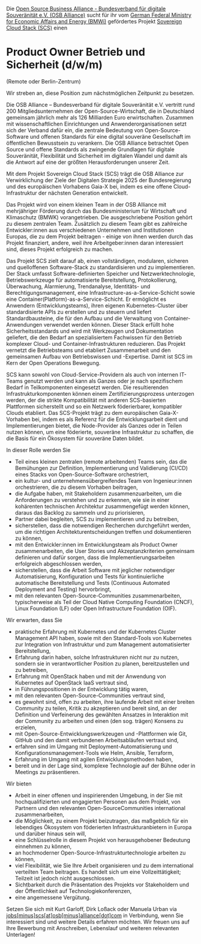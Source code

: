 Die [Open Source Business Alliance -
Bundesverband für digitale Souveränität
e.V. (OSB Alliance)](https://osb-alliance.de/) sucht für ihr vom [German Federal Ministry for Economic Affairs
and Energy (BMWi)](https://bmwi.de/) gefördertes Projekt [Sovereign Cloud Stack (SCS)](https://scs.community/) einen
# Product Owner Betrieb und Sicherheit (d/w/m)
(Remote oder Berlin-Zentrum)

Wir streben an, diese Position zum nächstmöglichen Zeitpunkt zu besetzen.

Die OSB Alliance – Bundesverband für digitale Souveränität e.V. vertritt rund
200 Mitgliedsunternehmen der Open-Source-Wirtschaft, die in Deutschland
gemeinsam jährlich mehr als 126 Milliarden Euro erwirtschaften. Zusammen mit
wissenschaftlichen Einrichtungen und Anwenderorganisationen setzt sich der
Verband dafür ein, die zentrale Bedeutung von Open-Source-Software und
offenen Standards für eine digital souveräne Gesellschaft im öffentlichen
Bewusstsein zu verankern. Die OSB Alliance betrachtet Open Source und offene
Standards als zwingende Grundlagen für digitale Souveränität, Flexibilität und
Sicherheit im digitalen Wandel und damit als die Antwort auf eine der größten
Herausforderungen unserer Zeit.

Mit dem Projekt Sovereign Cloud Stack (SCS) trägt die OSB Alliance zur
Verwirklichung der Ziele der Digitalen Strategie 2025 der Bundesregierung und
des europäischen Vorhabens Gaia-X bei, indem es eine offene Cloud-Infrastruktur
der nächsten Generation entwickelt.

Das Projekt wird von einem kleinen Team in der OSB Alliance mit mehrjähriger
Förderung durch das Bundesministerium für Wirtschaft und Klimaschutz (BMWK)
vorangetrieben. Die ausgeschriebene Position gehört zu diesem zentralen Team.
Zusätzlich zu diesem Team gibt es zahlreiche Entwickler:innen aus verschiedenen
Unternehmen und Institutionen Europas, die zu dem Projekt beitragen - einige
von ihnen werden durch das Projekt finanziert, andere, weil ihre
Arbeitgeber:innen daran interessiert sind, dieses Projekt erfolgreich zu
machen.

Das Projekt SCS zielt darauf ab, einen vollständigen, modularen, sicheren und
quelloffenen Software-Stack zu standardisieren und zu implementieren. Der Stack
umfasst Software-definierten Speicher und Netzwerktechnologie,
Betriebswerkzeuge für automatisierte Bereitstellung, Protokollierung,
Überwachung, Alarmierung, Trendanalyse, Identitäts- und Berechtigungsmanagement,
eine Infrastructure-as-a-Service-Schicht sowie eine
Container(Platform)-as-a-Service-Schicht. Er ermöglicht es Anwendern
(Entwicklungsteams), ihren eigenen Kubernetes-Cluster über standardisierte APIs
zu erstellen und zu steuern und liefert Standardbausteine, die für den Aufbau
und die Verwaltung von Container-Anwendungen verwendet werden können. Dieser
Stack erfüllt hohe Sicherheitsstandards und wird mit Werkzeugen und
Dokumentation geliefert, die den Bedarf an spezialisiertem Fachwissen für den
Betrieb komplexer Cloud- und Container-Infrastrukturen reduzieren. Das Projekt
vernetzt die Betriebsteams und etabliert Zusammenarbeit und den gemeinsamen
Aufbau von Betriebswissen und -Expertise. Damit ist SCS im Kern der Open
Operations Bewegung.

SCS kann sowohl von Cloud-Service-Providern als auch von internen IT-Teams genutzt
werden und kann als Ganzes oder je nach spezifischem Bedarf in
Teilkomponenten eingesetzt werden. Die resultierenden Infrastrukturkomponenten
können einem Zertifizierungsprozess unterzogen werden, der die strikte
Kompatibilität mit anderen SCS-basierten Plattformen sicherstellt und so ein
Netzwerk föderierbarer, kompatibler Clouds etabliert. Das SCS-Projekt trägt zu
dem europäischen Gaia-X-Vorhaben bei, indem es als Referenz für die
Entwicklungsarbeit dient und Implementierungen bietet, die Node-Provider als
Ganzes oder in Teilen nutzen können, um eine föderierte, souveräne
Infrastruktur zu schaffen, die die Basis für ein Ökosystem für souveräne Daten
bildet.

In dieser Rolle werden Sie

* Teil eines kleinen zentralen (remote arbeitenden) Teams sein, das die Bemühungen
zur Definition, Implementierung und Validierung (CI/CD) eines Stacks von
Open-Source-Software orchestriert,
* ein kultur- und unternehmensübergreifendes Team von Ingenieur:innen
orchestrieren, die zu diesem Vorhaben beitragen,
* die Aufgabe haben, mit Stakeholdern zusammenzuarbeiten, um die Anforderungen
zu verstehen und zu erkennen, wie sie in einer kohärenten technischen
Architektur zusammengefügt werden können, daraus das Backlog zu sammeln und zu
priorisieren,
* Partner dabei begleiten, SCS zu implementieren und zu betreiben,
* sicherstellen, dass die notwendigen Recherchen durchgeführt werden, um die
richtigen Architekturentscheidungen treffen und dokumentieren zu können,
* mit den Entwickler:innen im Entwicklungsteam als Product Owner
zusammenarbeiten, die User Stories und Akzeptanzkriterien gemeinsam definieren
und dafür sorgen, dass die Implementierungsarbeiten erfolgreich abgeschlossen
werden,
* sicherstellen, dass die Arbeit Software mit jeglicher notwendiger
Automatisierung, Konfiguration und Tests für kontinuierliche automatische
Bereitstellung und Tests (Continuous Automated Deployment and Testing)
hervorbringt,
* mit den relevanten Open-Source-Communities zusammenarbeiten, typischerweise
als Teil der Cloud Native Computing Foundation (CNCF), Linux Foundation (LF)
oder Open Infrastructure Foundation (OIF).

Wir erwarten, dass Sie

* praktische Erfahrung mit Kubernetes und der Kubernetes Cluster Management API
haben, sowie mit den Standard-Tools von Kubernetes zur Integration von
Infrastruktur und zum Management automatisierter Bereitstellung,
* Erfahrung darin haben, solche Infrastrukturen nicht nur zu nutzen, sondern
sie in verantwortlicher Position zu planen, bereitzustellen und zu betreiben,
* Erfahrung mit OpenStack haben und mit der Anwendung von Kubernetes auf
OpenStack IaaS vertraut sind,
* in Führungspositionen in der Entwicklung tätig waren,
* mit den relevanten Open-Source-Communities vertraut sind,
* es gewohnt sind, offen zu arbeiten, ihre laufende Arbeit mit einer breiten
Community zu teilen, Kritik zu akzeptieren und bereit sind, an der Definition
und Verfeinerung des gewählten Ansatzes in Interaktion mit der Community zu
arbeiten und einen (den sog. trägen) Konsens zu erzielen,
* mit Open-Source-Entwicklungswerkzeugen und -Plattformen wie Git, GitHub und
den damit verbundenen Arbeitsabläufen vertraut sind,
* erfahren sind im Umgang mit Deployment-Automatisierung und
Konfigurationsmanagement-Tools wie Helm, Ansible, Terraform,
* Erfahrung im Umgang mit agilen Entwicklungsmethoden haben,
* bereit und in der Lage sind, komplexe Technologie auf der Bühne oder in
Meetings zu präsentieren.

Wir bieten

* Arbeit in einer offenen und inspirierenden Umgebung, in der Sie mit
hochqualifizierten und engagierten Personen aus dem Projekt, von Partnern und
den relevanten Open-SourceCommunities international zusammenarbeiten,
* die Möglichkeit, zu einem Projekt beizutragen, das maßgeblich für ein
lebendiges Ökosystem von föderierten Infrastrukturanbietern in Europa und
darüber hinaus sein will,
* eine Schlüsselrolle in diesem Projekt von herausgehobener Bedeutung einnehmen
zu können,
* an hochmoderner Open-Source-Infrastrukturtechnologie arbeiten zu können,
* viel Flexibilität, wie Sie Ihre Arbeit organisieren und zu dem international
verteilten Team beitragen. Es handelt sich um eine Vollzeittätigkeit; Teilzeit
ist jedoch nicht ausgeschlossen.
* Sichtbarkeit durch die Präsentation des Projekts vor Stakeholdern und der
Öffentlichkeit auf Technologiekonferenzen,
* eine angemessene Vergütung.

Setzen Sie sich mit Kurt Garloff, Dirk Loßack oder Manuela Urban via
[jobs[minus]scs[at]osb[minus]alliance[dot]com](mailto:jobs-scs@osb-alliance.com) in
Verbindung, wenn Sie interessiert sind und weitere Details erfahren möchten.
Wir freuen uns auf Ihre Bewerbung mit Anschreiben, Lebenslauf und weiteren
relevanten Unterlagen!

